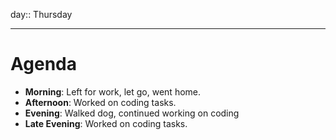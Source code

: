 day:: Thursday

---

# Agenda

- **Morning**: Left for work, let go, went home.
- **Afternoon**: Worked on coding tasks.
- **Evening**: Walked dog, continued working on coding
- **Late Evening**: Worked on coding tasks.
